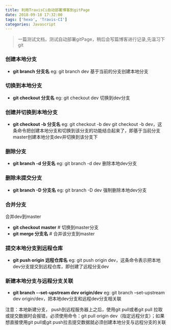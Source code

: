 ```yaml
---
title: 利用TravisCi自动部署博客到gitPage
date: 2018-09-18 17:32:00
tags: ['hexo', 'Travis-CI']
categories: Javascript
---
```


> 一篇测试文档，测试自动部署gitPage，稍后会写篇博客进行记录,先温习下git

### 创建本地分支
* **git branch 分支名**
  eg: git branch dev 基于当前的分支创建本地分支

### 切换到本地分支
* **git checkout 分支名**
  eg: git checkout dev 切换到dev分支

### 创建并切换到本地分支
* **git checkout -b 分支名**
  eg: git checkout -b dev git checkout -b dev，这条命令把创建本地分支和切换到该分支的功能结合起来了，即基于当前分支master创建本地分支dev并切换到该分支下

### 删除分支
* **git branch -d 分支名**
  eg: git branch -d dev 删除本地dev分支

### 删除未提交分支
* **git branch -D 分支名**
  eg: git branch -D dev 强制删除本地dev分支

### 合并分支
合并dev到master
* **git checkout master**  # 切换到master分支
* **git merge 分支名** # 合并该分支到master

### 提交本地分支到远程仓库
* **git push origin 远程仓库名**
  eg: git push origin dev，这条命令表示把本地dev分支提交到远程仓库，即创建了远程分支dev

### 新建本地分支与远程分支关联
* **git branch --set-upstream dev origin/dev**
  eg: git branch –set-upstream dev origin/dev，把本地dev分支和远程dev分支相关联

注意：本地新建分支， push到远程服务器上之后，使用git pull或者git pull 拉取或提交数据时会报错，必须使用命令：git pull origin dev（指定远程分支）；如果想直接使用git pull或git push拉去提交数据就必须创建本地分支与远程分支的关联






